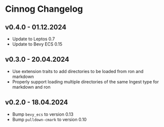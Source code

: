 # Cinnog Changelog

## v0.4.0 - 01.12.2024
- Update to Leptos 0.7
- Update to Bevy ECS 0.15

## v0.3.0 - 20.04.2024
- Use extension traits to add directories to be loaded from ron and markdown
- Properly support loading multiple directories of the same Ingest type for markdown and ron

## v0.2.0 - 18.04.2024
- Bump `bevy_ecs` to version 0.13
- Bump `pulldown-cmark` to version 0.10
